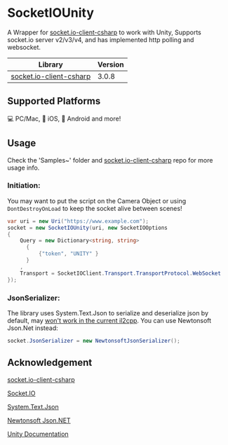 # SocketIOUnity

A Wrapper for [socket.io-client-csharp](https://github.com/doghappy/socket.io-client-csharp) to work with Unity,
Supports socket.io server v2/v3/v4, and has implemented http polling and websocket.

| Library                                                                        | Version |
| ------------------------------------------------------------------------------ | ------- |
| [socket.io-client-csharp](https://github.com/doghappy/socket.io-client-csharp) | 3.0.8   |

## Supported Platforms

💻 PC/Mac, 🍎 iOS, 🤖 Android and more!

## Usage

Check the 'Samples~' folder and [socket.io-client-csharp](https://github.com/doghappy/socket.io-client-csharp) repo for more usage info.

### Initiation:

You may want to put the script on the Camera Object or using `DontDestroyOnLoad` to keep the socket alive between scenes!

```csharp
var uri = new Uri("https://www.example.com");
socket = new SocketIOUnity(uri, new SocketIOOptions
{
    Query = new Dictionary<string, string>
      {
          {"token", "UNITY" }
      }
    ,
    Transport = SocketIOClient.Transport.TransportProtocol.WebSocket
});
```

### JsonSerializer:

The library uses System.Text.Json to serialize and deserialize json by default, may [won't work in the current il2cpp](https://forum.unity.com/threads/please-add-system-text-json-support.1000369/).
You can use Newtonsoft Json.Net instead:

```csharp
socket.JsonSerializer = new NewtonsoftJsonSerializer();
```

## Acknowledgement

[socket.io-client-csharp](https://github.com/doghappy/socket.io-client-csharp)

[Socket.IO](https://github.com/socketio/socket.io)

[System.Text.Json](https://docs.microsoft.com/en-us/dotnet/api/system.text.json)

[Newtonsoft Json.NET](https://www.newtonsoft.com/json/help/html/Introduction.htm)

[Unity Documentation](https://docs.unity.com)
